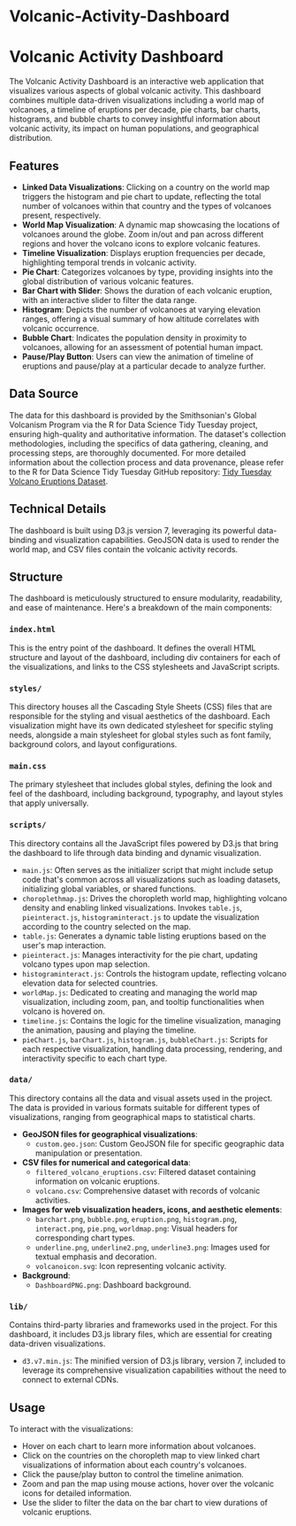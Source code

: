 # Volcanic-Activity-Dashboard

# Volcanic Activity Dashboard

The Volcanic Activity Dashboard is an interactive web application that visualizes various aspects of global volcanic activity. This dashboard combines multiple data-driven visualizations including a world map of volcanoes, a timeline of eruptions per decade, pie charts, bar charts, histograms, and bubble charts to convey insightful information about volcanic activity, its impact on human populations, and geographical distribution.

## Features

- **Linked Data Visualizations**: Clicking on a country on the world map triggers the histogram and pie chart to update, reflecting the total number of volcanoes within that country and the types of volcanoes present, respectively.
- **World Map Visualization**: A dynamic map showcasing the locations of volcanoes around the globe. Zoom in/out and pan across different regions and hover the volcano icons to explore volcanic features.
- **Timeline Visualization**: Displays eruption frequencies per decade, highlighting temporal trends in volcanic activity.
- **Pie Chart**: Categorizes volcanoes by type, providing insights into the global distribution of various volcanic features.
- **Bar Chart with Slider**: Shows the duration of each volcanic eruption, with an interactive slider to filter the data range.
- **Histogram**: Depicts the number of volcanoes at varying elevation ranges, offering a visual summary of how altitude correlates with volcanic occurrence.
- **Bubble Chart**: Indicates the population density in proximity to volcanoes, allowing for an assessment of potential human impact.
- **Pause/Play Button**: Users can view the animation of timeline of eruptions and pause/play at a particular decade to analyze further.

## Data Source

The data for this dashboard is provided by the Smithsonian's Global Volcanism Program via the R for Data Science Tidy Tuesday project, ensuring high-quality and authoritative information. The dataset's collection methodologies, including the specifics of data gathering, cleaning, and processing steps, are thoroughly documented. For more detailed information about the collection process and data provenance, please refer to the R for Data Science Tidy Tuesday GitHub repository: [Tidy Tuesday Volcano Eruptions Dataset](https://github.com/rfordatascience/tidytuesday).

## Technical Details

The dashboard is built using D3.js version 7, leveraging its powerful data-binding and visualization capabilities. GeoJSON data is used to render the world map, and CSV files contain the volcanic activity records.

## Structure

The dashboard is meticulously structured to ensure modularity, readability, and ease of maintenance. Here's a breakdown of the main components:

### `index.html`
This is the entry point of the dashboard. It defines the overall HTML structure and layout of the dashboard, including div containers for each of the visualizations, and links to the CSS stylesheets and JavaScript scripts.

### `styles/`
This directory houses all the Cascading Style Sheets (CSS) files that are responsible for the styling and visual aesthetics of the dashboard. Each visualization might have its own dedicated stylesheet for specific styling needs, alongside a main stylesheet for global styles such as font family, background colors, and layout configurations.

### `main.css`
The primary stylesheet that includes global styles, defining the look and feel of the dashboard, including background, typography, and layout styles that apply universally.

### `scripts/`
This directory contains all the JavaScript files powered by D3.js that bring the dashboard to life through data binding and dynamic visualization.

- `main.js`: Often serves as the initializer script that might include setup code that's common across all visualizations such as loading datasets, initializing global variables, or shared functions.
- `choroplethmap.js`: Drives the choropleth world map, highlighting volcano density and enabling linked visualizations. Invokes `table.js`, `pieinteract.js`, `histograminteract.js` to update the visualization according to the country selected on the map.
- `table.js`: Generates a dynamic table listing eruptions based on the user's map interaction.
- `pieinteract.js`: Manages interactivity for the pie chart, updating volcano types upon map selection.
- `histograminteract.js`: Controls the histogram update, reflecting volcano elevation data for selected countries.
- `worldMap.js`: Dedicated to creating and managing the world map visualization, including zoom, pan, and tooltip functionalities when volcano is hovered on.
- `timeline.js`: Contains the logic for the timeline visualization, managing the animation, pausing and playing the timeline.
- `pieChart.js`, `barChart.js`, `histogram.js`, `bubbleChart.js`: Scripts for each respective visualization, handling data processing, rendering, and interactivity specific to each chart type.

### `data/`
This directory contains all the data and visual assets used in the project. The data is provided in various formats suitable for different types of visualizations, ranging from geographical maps to statistical charts.

- **GeoJSON files for geographical visualizations**:
  - `custom.geo.json`: Custom GeoJSON file for specific geographic data manipulation or presentation.
- **CSV files for numerical and categorical data**:
  - `filtered_volcano_eruptions.csv`: Filtered dataset containing information on volcanic eruptions.
  - `volcano.csv`: Comprehensive dataset with records of volcanic activities.
- **Images for web visualization headers, icons, and aesthetic elements**:
  - `barchart.png`, `bubble.png`, `eruption.png`, `histogram.png`, `interact.png`, `pie.png`, `worldmap.png`: Visual headers for corresponding chart types.
  - `underline.png`, `underline2.png`, `underline3.png`: Images used for textual emphasis and decoration.
  - `volcanoicon.svg`: Icon representing volcanic activity.
- **Background**:
  - `DashboardPNG.png`: Dashboard background.

### `lib/`
Contains third-party libraries and frameworks used in the project. For this dashboard, it includes D3.js library files, which are essential for creating data-driven visualizations.

- `d3.v7.min.js`: The minified version of D3.js library, version 7, included to leverage its comprehensive visualization capabilities without the need to connect to external CDNs.

## Usage

To interact with the visualizations:

- Hover on each chart to learn more information about volcanoes.
- Click on the countries on the choropleth map to view linked chart visualizations of information about each country's volcanoes.
- Click the pause/play button to control the timeline animation.
- Zoom and pan the map using mouse actions, hover over the volcanic icons for detailed information.
- Use the slider to filter the data on the bar chart to view durations of volcanic eruptions.
